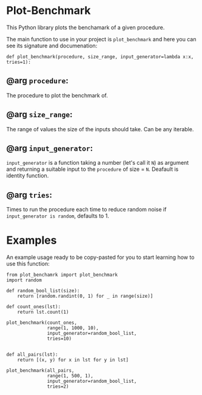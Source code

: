 # Plot-Benchmark
This Python library plots the benchamark of a given procedure.

The main function to use in your project is `plot_benchmark` and here you can see its signature and documenation:

    def plot_benchmark(procedure, size_range, input_generator=lambda x:x, tries=1):
    
    
## @arg `procedure`: 
  The procedure to plot the benchmark of.

## @arg `size_range`:
  The range of values the size of the inputs should take.
      Can be any iterable.
      
## @arg `input_generator`: 
  `input_generator` is a function taking a number
      (let's call it `N`) as argument
      and returning a suitable input to the `procedure` of size = `N`.
      Deafault is identity function.
      
## @arg `tries`: 
  Times to run the procedure each time to reduce random noise if
      `input_generator is random`, defaults to 1.
 
# Examples

An example usage ready to be copy-pasted for you to start learning how to use this function:


    from plot_benchamrk import plot_benchmark
    import random

    def random_bool_list(size):
        return [random.randint(0, 1) for _ in range(size)]
        
    def count_ones(lst):
        return lst.count(1)
        
    plot_benchmark(count_ones,
                   range(1, 1000, 10),
                   input_generator=random_bool_list,
                   tries=10)
                   
                   
    def all_pairs(lst):
        return [(x, y) for x in lst for y in lst]
        
    plot_benchmark(all_pairs,
                   range(1, 500, 1),
                   input_generator=random_bool_list,
                   tries=2)
